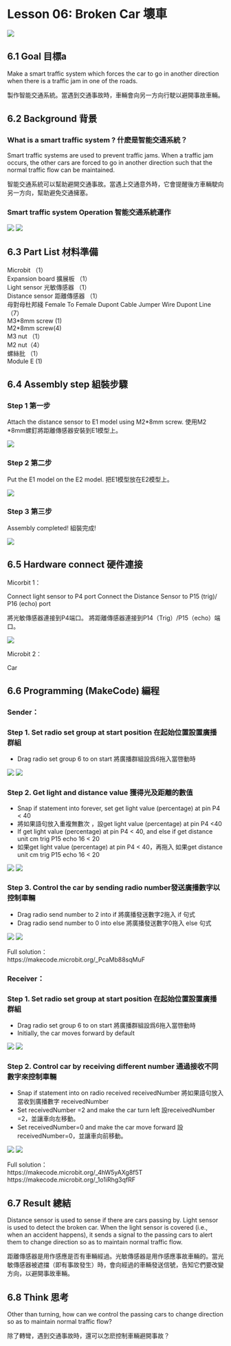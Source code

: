 # Lesson 06: Broken Car 壞車
![](picture/6/6_1.png)

## 6.1 Goal 目標a
<P>
Make a smart traffic system which forces the car to go in another direction when there is a traffic jam in one of the roads.  
<P>
<P>
製作智能交通系統。當遇到交通事故時，車輛會向另一方向行駛以避開事故車輛。
<P>

## 6.2 Background 背景
### What is a smart traffic system ? 什麽是智能交通系統？
<P>
Smart traffic systems are used to prevent traffic jams. When a traffic jam occurs, the other cars are forced to go in another direction such that the normal traffic flow can be maintained. 
<P>
<P>
智能交通系統可以幫助避開交通事故。當遇上交通意外時，它會提醒後方車輛駛向另一方向，幫助避免交通擁塞。
<P>

### Smart traffic system Operation 智能交通系統運作
![](picture/6/6_2.png)
![](picture/6/6_3.png)

## 6.3 Part List 材料準備
<P>
Microbit （1）<BR>
Expansion board 擴展板 （1）<BR>
Light sensor 光敏傳感器 （1）<BR>
Distance sensor 距離傳感器 （1）<BR>
母對母杜邦綫 Female To Female Dupont Cable Jumper Wire Dupont Line （7）<BR>
M3*8mm screw (1)<BR>
M2*8mm screw(4)<BR>
M3 nut （1）<BR>
M2 nut（4）<BR>
螺絲批 （1）<BR>
Module E (1) <BR>
<P>

## 6.4 Assembly step 組裝步驟
### Step 1 第一步
<P>
Attach the distance sensor to E1 model using M2*8mm screw. 使用M2 *8mm螺釘將距離傳感器安裝到E1模型上。
<P>
 
![](picture/6/6_4.png)

### Step 2 第二步
<P>
Put the E1 model on the E2 model. 把E1模型放在E2模型上。
<P>
 
![](picture/6/6_5.png)

### Step 3 第三步
<P>
Assembly completed! 組裝完成!
<P>
 
![](picture/6/6_6.png)

## 6.5 Hardware connect 硬件連接
<P>
Micorbit 1：
<P>
<P>
Connect light sensor to P4 port
Connect the Distance Sensor to P15 (trig)/ P16 (echo) port
<P>
<P>
將光敏傳感器連接到P4端口。
將距離傳感器連接到P14（Trig）/P15（echo）端口。
<P>
 
![](picture/6/6_7.jpg)
<BR>
<P>
Microbit 2：
<P>
<P>
Car
<P>

## 6.6 Programming (MakeCode) 編程

### Sender：

### Step 1. Set radio set group at start position 在起始位置設置廣播群組
+ Drag radio set group 6 to on start  將廣播群組設爲6拖入當啓動時
 
![](picture/6/6_8.png)
![](picture/6/6_9.png)

### Step 2. Get light and distance value 獲得光及距離的數值
+ Snap if statement into forever, set get light value (percentage) at pin P4 < 40
+ 將如果語句放入重複無數次 ，設get light value (percentage) at pin P4 <40
+ If get light value (percentage) at pin P4 < 40, and else if get distance unit cm trig P15 echo 16 < 20
+ 如果get light value (percentage) at pin P4 < 40，再拖入 如果get distance unit cm trig P15 echo 16 < 20
 
![](picture/6/6_10.png)
![](picture/6/6_11.png)

### Step 3. Control the car by sending radio number發送廣播數字以控制車輛
+ Drag radio send number to 2 into if 將廣播發送數字2拖入 if 句式<BR>
+ Drag radio send number to 0 into else 將廣播發送數字0拖入 else 句式<BR>
 
![](picture/6/6_12.png)
![](picture/6/6_13.png)

<P>
Full solution：<BR>
https://makecode.microbit.org/_PcaMb88sqMuF
<P>

### Receiver：
### Step 1. Set radio set group at start position 在起始位置設置廣播群組
+ Drag radio set group 6 to on start  將廣播群組設爲6拖入當啓動時
+ Initially, the car  moves forward by default
 
![](picture/6/6_14.png)
![](picture/6/6_15.png)
 

### Step 2. Control car by receiving different number 通過接收不同數字來控制車輛
+ Snap if statement into on radio received receivedNumber 將如果語句放入當收到廣播數字 receivedNumber 
+ Set receivedNumber =2 and make the car turn left 設receivedNumber =2，並讓車向左移動。
+ Set receivedNumber=0 and make the car move forward 設receivedNumber=0，並讓車向前移動。
 
![](picture/6/6_16.png)
![](picture/6/6_17.png)

<P>
Full solution：<BR>
https://makecode.microbit.org/_4hW5yAXg8f5T<BR>
https://makecode.microbit.org/_1o1iRhg3qfRF
<P>

## 6.7 Result 總結
<P>
Distance sensor is used to sense if there are cars passing by. Light sensor is used to detect the broken car. When the light sensor is covered (i.e., when an accident happens), it sends a signal to the passing cars to alert them to change direction so as to maintain normal traffic flow. 
<P>
<P>
距離傳感器是用作感應是否有車輛經過。光敏傳感器是用作感應事故車輛的。當光敏傳感器被遮擋（即有事故發生）時，會向經過的車輛發送信號，告知它們要改變方向，以避開事故車輛。
<P>

## 6.8 Think 思考
<P>
Other than turning, how can we control the passing cars to change direction so as to maintain normal traffic flow? 
<P>
<P>
除了轉彎，遇到交通事故時，還可以怎麽控制車輛避開事故？
<P>
